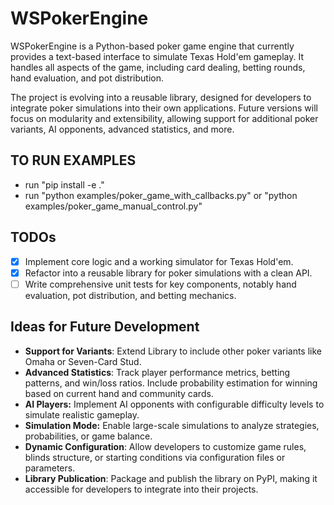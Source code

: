 # WSPokerEngine

WSPokerEngine is a Python-based poker game engine that currently provides a text-based interface to simulate Texas Hold'em gameplay. It handles all aspects of the game, including card dealing, betting rounds, hand evaluation, and pot distribution.

The project is evolving into a reusable library, designed for developers to integrate poker simulations into their own applications. Future versions will focus on modularity and extensibility, allowing support for additional poker variants, AI opponents, advanced statistics, and more.

## TO RUN EXAMPLES
- run "pip install -e ."
- run "python examples/poker_game_with_callbacks.py" or "python examples/poker_game_manual_control.py"

## TODOs
- [x] Implement core logic and a working simulator for Texas Hold'em.
- [x] Refactor into a reusable library for poker simulations with a clean API.
- [ ] Write comprehensive unit tests for key components, notably hand evaluation, pot distribution, and betting mechanics.

## Ideas for Future Development
- **Support for Variants**: Extend Library to include other poker variants like Omaha or Seven-Card Stud.
- **Advanced Statistics**: Track player performance metrics, betting patterns, and win/loss ratios. Include probability estimation for winning based on current hand and community cards.
- **AI Players:** Implement AI opponents with configurable difficulty levels to simulate realistic gameplay.
- **Simulation Mode:** Enable large-scale simulations to analyze strategies, probabilities, or game balance.
- **Dynamic Configuration**: Allow developers to customize game rules, blinds structure, or starting conditions via configuration files or parameters.
- **Library Publication**: Package and publish the library on PyPI, making it accessible for developers to integrate into their projects.